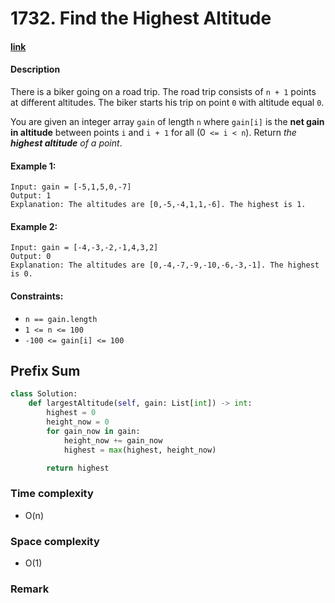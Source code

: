 # 1732. Find the Highest Altitude

#### [link](https://leetcode.com/problems/find-the-highest-altitude/)

#### Description
There is a biker going on a road trip. The road trip consists of `n + 1` points at different altitudes. The biker starts his trip on point `0` with altitude equal `0`.

You are given an integer array `gain` of length `n` where `gain[i]` is the **net gain in altitude** between points `i`​​​​​​ and `i + 1` for all (0` <= i < n`). Return *the **highest altitude** of a point*.

#### Example 1:
```
Input: gain = [-5,1,5,0,-7]
Output: 1
Explanation: The altitudes are [0,-5,-4,1,1,-6]. The highest is 1.
```
#### Example 2:
```
Input: gain = [-4,-3,-2,-1,4,3,2]
Output: 0
Explanation: The altitudes are [0,-4,-7,-9,-10,-6,-3,-1]. The highest is 0.
```

#### Constraints:
* `n == gain.length`
* `1 <= n <= 100`
* `-100 <= gain[i] <= 100`

## Prefix Sum
```python
class Solution:
    def largestAltitude(self, gain: List[int]) -> int:
        highest = 0
        height_now = 0
        for gain_now in gain:
            height_now += gain_now
            highest = max(highest, height_now)

        return highest
```
### Time complexity
* O(n)
### Space complexity
* O(1)
### Remark